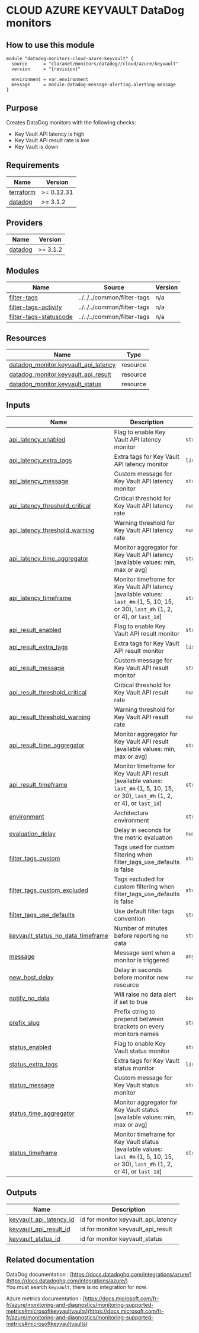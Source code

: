 # CLOUD AZURE KEYVAULT DataDog monitors

## How to use this module

```hcl
module "datadog-monitors-cloud-azure-keyvault" {
  source      = "claranet/monitors/datadog//cloud/azure/keyvault"
  version     = "{revision}"

  environment = var.environment
  message     = module.datadog-message-alerting.alerting-message
}

```

## Purpose

Creates DataDog monitors with the following checks:

- Key Vault API latency is high
- Key Vault API result rate is low
- Key Vault is down

## Requirements

| Name | Version |
|------|---------|
| <a name="requirement_terraform"></a> [terraform](#requirement\_terraform) | >= 0.12.31 |
| <a name="requirement_datadog"></a> [datadog](#requirement\_datadog) | >= 3.1.2 |

## Providers

| Name | Version |
|------|---------|
| <a name="provider_datadog"></a> [datadog](#provider\_datadog) | >= 3.1.2 |

## Modules

| Name | Source | Version |
|------|--------|---------|
| <a name="module_filter-tags"></a> [filter-tags](#module\_filter-tags) | ../../../common/filter-tags | n/a |
| <a name="module_filter-tags-activity"></a> [filter-tags-activity](#module\_filter-tags-activity) | ../../../common/filter-tags | n/a |
| <a name="module_filter-tags-statuscode"></a> [filter-tags-statuscode](#module\_filter-tags-statuscode) | ../../../common/filter-tags | n/a |

## Resources

| Name | Type |
|------|------|
| [datadog_monitor.keyvault_api_latency](https://registry.terraform.io/providers/DataDog/datadog/latest/docs/resources/monitor) | resource |
| [datadog_monitor.keyvault_api_result](https://registry.terraform.io/providers/DataDog/datadog/latest/docs/resources/monitor) | resource |
| [datadog_monitor.keyvault_status](https://registry.terraform.io/providers/DataDog/datadog/latest/docs/resources/monitor) | resource |

## Inputs

| Name | Description | Type | Default | Required |
|------|-------------|------|---------|:--------:|
| <a name="input_api_latency_enabled"></a> [api\_latency\_enabled](#input\_api\_latency\_enabled) | Flag to enable Key Vault API latency monitor | `string` | `"true"` | no |
| <a name="input_api_latency_extra_tags"></a> [api\_latency\_extra\_tags](#input\_api\_latency\_extra\_tags) | Extra tags for Key Vault API latency monitor | `list(string)` | `[]` | no |
| <a name="input_api_latency_message"></a> [api\_latency\_message](#input\_api\_latency\_message) | Custom message for Key Vault API latency monitor | `string` | `""` | no |
| <a name="input_api_latency_threshold_critical"></a> [api\_latency\_threshold\_critical](#input\_api\_latency\_threshold\_critical) | Critical threshold for Key Vault API latency rate | `number` | `100` | no |
| <a name="input_api_latency_threshold_warning"></a> [api\_latency\_threshold\_warning](#input\_api\_latency\_threshold\_warning) | Warning threshold for Key Vault API latency rate | `number` | `80` | no |
| <a name="input_api_latency_time_aggregator"></a> [api\_latency\_time\_aggregator](#input\_api\_latency\_time\_aggregator) | Monitor aggregator for Key Vault API latency [available values: min, max or avg] | `string` | `"min"` | no |
| <a name="input_api_latency_timeframe"></a> [api\_latency\_timeframe](#input\_api\_latency\_timeframe) | Monitor timeframe for Key Vault API latency [available values: `last_#m` (1, 5, 10, 15, or 30), `last_#h` (1, 2, or 4), or `last_1d`] | `string` | `"last_5m"` | no |
| <a name="input_api_result_enabled"></a> [api\_result\_enabled](#input\_api\_result\_enabled) | Flag to enable Key Vault API result monitor | `string` | `"true"` | no |
| <a name="input_api_result_extra_tags"></a> [api\_result\_extra\_tags](#input\_api\_result\_extra\_tags) | Extra tags for Key Vault API result monitor | `list(string)` | `[]` | no |
| <a name="input_api_result_message"></a> [api\_result\_message](#input\_api\_result\_message) | Custom message for Key Vault API result monitor | `string` | `""` | no |
| <a name="input_api_result_threshold_critical"></a> [api\_result\_threshold\_critical](#input\_api\_result\_threshold\_critical) | Critical threshold for Key Vault API result rate | `number` | `10` | no |
| <a name="input_api_result_threshold_warning"></a> [api\_result\_threshold\_warning](#input\_api\_result\_threshold\_warning) | Warning threshold for Key Vault API result rate | `number` | `30` | no |
| <a name="input_api_result_time_aggregator"></a> [api\_result\_time\_aggregator](#input\_api\_result\_time\_aggregator) | Monitor aggregator for Key Vault API result [available values: min, max or avg] | `string` | `"max"` | no |
| <a name="input_api_result_timeframe"></a> [api\_result\_timeframe](#input\_api\_result\_timeframe) | Monitor timeframe for Key Vault API result [available values: `last_#m` (1, 5, 10, 15, or 30), `last_#h` (1, 2, or 4), or `last_1d`] | `string` | `"last_5m"` | no |
| <a name="input_environment"></a> [environment](#input\_environment) | Architecture environment | `string` | n/a | yes |
| <a name="input_evaluation_delay"></a> [evaluation\_delay](#input\_evaluation\_delay) | Delay in seconds for the metric evaluation | `number` | `900` | no |
| <a name="input_filter_tags_custom"></a> [filter\_tags\_custom](#input\_filter\_tags\_custom) | Tags used for custom filtering when filter\_tags\_use\_defaults is false | `string` | `"*"` | no |
| <a name="input_filter_tags_custom_excluded"></a> [filter\_tags\_custom\_excluded](#input\_filter\_tags\_custom\_excluded) | Tags excluded for custom filtering when filter\_tags\_use\_defaults is false | `string` | `""` | no |
| <a name="input_filter_tags_use_defaults"></a> [filter\_tags\_use\_defaults](#input\_filter\_tags\_use\_defaults) | Use default filter tags convention | `string` | `"true"` | no |
| <a name="input_keyvault_status_no_data_timeframe"></a> [keyvault\_status\_no\_data\_timeframe](#input\_keyvault\_status\_no\_data\_timeframe) | Number of minutes before reporting no data | `string` | `10` | no |
| <a name="input_message"></a> [message](#input\_message) | Message sent when a monitor is triggered | `any` | n/a | yes |
| <a name="input_new_host_delay"></a> [new\_host\_delay](#input\_new\_host\_delay) | Delay in seconds before monitor new resource | `number` | `300` | no |
| <a name="input_notify_no_data"></a> [notify\_no\_data](#input\_notify\_no\_data) | Will raise no data alert if set to true | `bool` | `true` | no |
| <a name="input_prefix_slug"></a> [prefix\_slug](#input\_prefix\_slug) | Prefix string to prepend between brackets on every monitors names | `string` | `""` | no |
| <a name="input_status_enabled"></a> [status\_enabled](#input\_status\_enabled) | Flag to enable Key Vault status monitor | `string` | `"true"` | no |
| <a name="input_status_extra_tags"></a> [status\_extra\_tags](#input\_status\_extra\_tags) | Extra tags for Key Vault status monitor | `list(string)` | `[]` | no |
| <a name="input_status_message"></a> [status\_message](#input\_status\_message) | Custom message for Key Vault status monitor | `string` | `""` | no |
| <a name="input_status_time_aggregator"></a> [status\_time\_aggregator](#input\_status\_time\_aggregator) | Monitor aggregator for Key Vault status [available values: min, max or avg] | `string` | `"max"` | no |
| <a name="input_status_timeframe"></a> [status\_timeframe](#input\_status\_timeframe) | Monitor timeframe for Key Vault status [available values: `last_#m` (1, 5, 10, 15, or 30), `last_#h` (1, 2, or 4), or `last_1d`] | `string` | `"last_5m"` | no |

## Outputs

| Name | Description |
|------|-------------|
| <a name="output_keyvault_api_latency_id"></a> [keyvault\_api\_latency\_id](#output\_keyvault\_api\_latency\_id) | id for monitor keyvault\_api\_latency |
| <a name="output_keyvault_api_result_id"></a> [keyvault\_api\_result\_id](#output\_keyvault\_api\_result\_id) | id for monitor keyvault\_api\_result |
| <a name="output_keyvault_status_id"></a> [keyvault\_status\_id](#output\_keyvault\_status\_id) | id for monitor keyvault\_status |
## Related documentation

DataDog documentation : [https://docs.datadoghq.com/integrations/azure/](https://docs.datadoghq.com/integrations/azure/)  
You must search `keyvault`, there is no integration for now.

Azure metrics documentation : [https://docs.microsoft.com/fr-fr/azure/monitoring-and-diagnostics/monitoring-supported-metrics#microsoftkeyvaultvaults](https://docs.microsoft.com/fr-fr/azure/monitoring-and-diagnostics/monitoring-supported-metrics#microsoftkeyvaultvaults)
